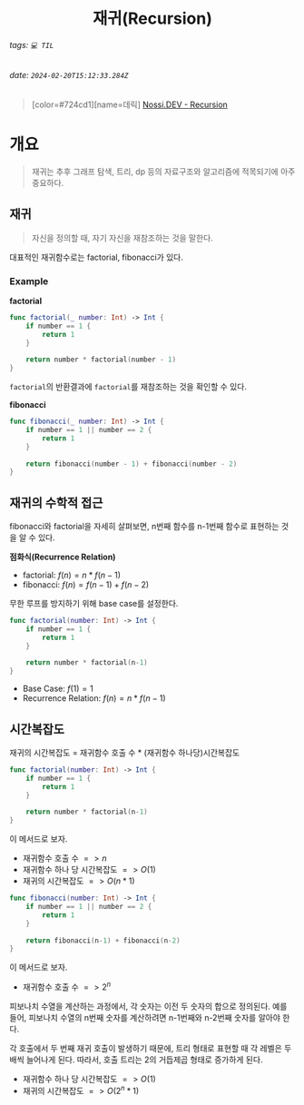 <h1><center> 재귀(Recursion) </center></h1>

###### tags: `💻 TIL`
###### date: `2024-02-20T15:12:33.284Z`

> [color=#724cd1][name=데릭]
> [Nossi.DEV - Recursion](https://www.nossi.dev/edd45041-6c62-4d69-badc-b14af14def31)

# 개요 

> 재귀는 추후 그래프 탐색, 트리, dp 등의 자료구조와 알고리즘에 적목되기에 아주 중요하다. 

## 재귀 

> 자신을 정의할 때, 자기 자신을 재참조하는 것을 말한다.

대표적인 재귀함수로는 factorial, fibonacci가 있다. 

### Example

**factorial** 

```swift 
func factorial(_ number: Int) -> Int {
    if number == 1 {
        return 1 
    } 
    
    return number * factorial(number - 1)
}
```

`factorial`의 반환결과에 `factorial`를 재참조하는 것을 확인할 수 있다. 

**fibonacci**

```swift 
func fibonacci(_ number: Int) -> Int {
    if number == 1 || number == 2 {
        return 1
    } 
    
    return fibonacci(number - 1) + fibonacci(number - 2)
}
```

## 재귀의 수학적 접근

fibonacci와 factorial을 자세히 살펴보면, n번째 함수를 n-1번째 함수로 표현하는 것을 알 수 있다.

**점화식(Recurrence Relation)**

- factorial: $f(n) = n * f(n-1)$
- fibonacci: $f(n) = f(n-1) + f(n-2)$

무한 루프를 방지하기 위해 base case를 설정한다. 

```swift 
func factorial(number: Int) -> Int {
    if number == 1 {
        return 1
    } 
    
    return number * factorial(n-1)
}
```

- Base Case: $f(1) = 1$ 
- Recurrence Relation: $f(n) = n * f(n-1)$

## 시간복잡도

재귀의 시간복잡도 = 재귀함수 호출 수 * (재귀함수 하나당)시간복잡도

```swift 
func factorial(number: Int) -> Int {
    if number == 1 {
        return 1
    } 
    
    return number * factorial(n-1)
}
```

이 메서드로 보자.

- 재귀함수 호출 수
$=> n$
- 재귀함수 하나 당 시간복잡도
$=> O(1)$
- 재귀의 시간복잡도
$=> O(n*1)$

```swift 
func fibonacci(number: Int) -> Int {
    if number == 1 || number == 2 {
        return 1
    } 
    
    return fibonacci(n-1) + fibonacci(n-2)
}
```

이 메서드로 보자.

- 재귀함수 호출 수
$=> 2^n$

피보나치 수열을 계산하는 과정에서, 각 숫자는 이전 두 숫자의 합으로 정의된다. 예를 들어, 피보나치 수열의 n번째 숫자를 계산하려면 n-1번째와 n-2번째 숫자를 알아야 한다. 

각 호출에서 두 번째 재귀 호출이 발생하기 때문에, 트리 형태로 표현할 때 각 레벨은 두 배씩 늘어나게 된다. 따라서, 호출 트리는 2의 거듭제곱 형태로 증가하게 된다.

- 재귀함수 하나 당 시간복잡도
$=> O(1)$
- 재귀의 시간복잡도
$=> O(2^n*1)$
